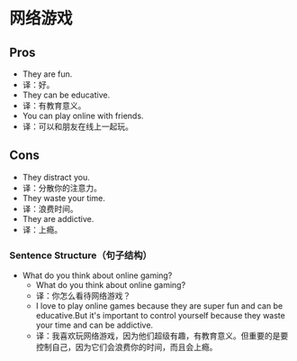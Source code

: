 # 网络游戏

## Pros

- They are fun.
- 译：好。
- They can be educative.
- 译：有教育意义。
- You can play online with friends.
- 译：可以和朋友在线上一起玩。

## Cons

- They distract you.
- 译：分散你的注意力。
- They waste your time.
- 译：浪费时间。
- They are addictive.
- 译：上瘾。

### Sentence Structure（句子结构）

- What do you think about online gaming?
  - What do you think about online gaming?
  - 译：你怎么看待网络游戏？
  - I love to play online games because they are super fun and can be educative.But it's important to control yourself because they waste your time and can be addictive.
  - 译：我喜欢玩网络游戏，因为他们超级有趣，有教育意义。但重要的是要控制自己，因为它们会浪费你的时间，而且会上瘾。
